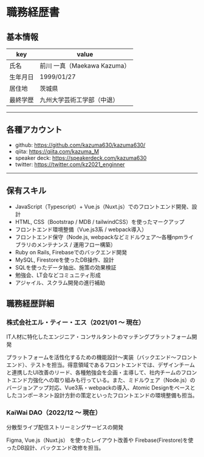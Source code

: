 # 職務経歴書

## 基本情報
<table>
<thead>
<tr>
<th>key</th>
<th>value</th>
</tr>
</thead>
<tbody>
<tr>
<td>氏名</td>
<td>前川 一真（Maekawa Kazuma）</td>
</tr>
<tr>
<td>生年月日</td>
<td>1999/01/27</td>
</tr>
<tr>
<td>居住地</td>
<td>茨城県</td>
</tr>
<tr>
<td>最終学歴</td>
<td>九州大学芸術工学部（中退）</td>
</tr>
</tbody>
</table>

<hr>

## 各種アカウント

- github: https://github.com/kazuma630/kazuma630/
- qiita: https://qiita.com/kazuma_M
- speaker deck: https://speakerdeck.com/kazuma630
- twitter: https://twitter.com/kz2021_enginner

<hr>

## 保有スキル

- JavaScript（Typescript）+ Vue.js（Nuxt.js）でのフロントエンド開発、設計
- HTML, CSS（Bootstrap / MDB / tailwindCSS）を使ったマークアップ
- フロントエンド環境整備（Vue.js3系 / webpack導入）
- フロントエンド保守（Node.js, webpackなどミドルウェア〜各種npmライブラリのメンテナンス / 運用フロー構築）
- Ruby on Rails, Firebaseでのバックエンド開発
- MySQL, Firestoreを使ったDB操作、設計
- SQLを使ったデータ抽出、施策の効果検証
- 勉強会、LT会などコミュニティ形成
- アジャイル、スクラム開発の進行補助

## 職務経歴詳細

### 株式会社エル・ティー・エス（2021/01 〜 現在）

IT人材に特化したエンジニア・コンサルタントのマッチングプラットフォーム開発

プラットフォームを活性化するための機能設計〜実装（バックエンド〜フロントエンド）、テストを担当。得意領域であるフロントエンドでは、デザインチームと連携したUI改善のリード、各種勉強会を企画・主導して、社内チームのフロントエンド力強化への取り組みも行っている。また、ミドルウェア（Node.js）のバージョンアップ対応、Vue3系・webpackの導入、Atomic Designをベースとしたコンポーネント設計方針の策定といったフロントエンドの環境整備も担当。

### KaiWai DAO（2022/12 〜 現在）

分散型ライブ配信ストリーミングサービスの開発

Figma, Vue.js（Nuxt.js） を使ったレイアウト改善や Firebase(Firestore)を使ったDB設計、バックエンド改修を担当。

